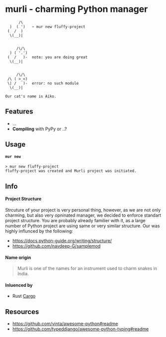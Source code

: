 # murli - charming Python manager

```
      /\
  )  ( ')   ~ mur new fluffy-project
 (  /  ) 
  \(__)|


     /\/\
  ) ( '.')
 (  /   )-  note: you are doing great
  \(__)|


     /\/\
 /\ ( >_<)
 \| /   )-  error: no such module
  \(__)|
  
Our cat's name is Aiko.
```

## Features
- ...
- **Compiling** with PyPy or ..?

## Usage

#### `mur new`
```
> mur new fluffy-project
fluffy-project was created and Murli project was initiated. 
```


## Info

#### Project Structure
Strcuture of your project is very personal thing, however, as we are not only charming, but also very opninated manager, we decided to enforce standart project structure. You are probably already familier with it, as a large number of Python project are using same or very similar structure. Our was highly influnced by the following:
- https://docs.python-guide.org/writing/structure/
- https://github.com/navdeep-G/samplemod

#### Name origin
> Murli is one of the names for an instrument used to charm snakes in India.

#### Inluenced by
- Rust [Cargo](https://doc.rust-lang.org/cargo/index.html)


## Resources
- https://github.com/vinta/awesome-python#readme
- https://github.com/typeddjango/awesome-python-typing#readme
